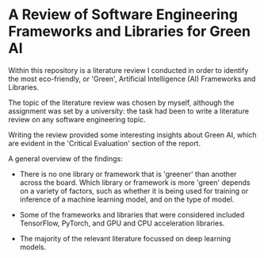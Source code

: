 # A Review of Software Engineering Frameworks and Libraries for Green AI

Within this repository is a literature review I conducted in order to identify the most eco-friendly, or 'Green', Artificial Intelligence (AI) Frameworks and Libraries. 

The topic of the literature review was chosen by myself, although the assignment was set by a university: the task had been to write a literature review on any software engineering topic.

Writing the review provided some interesting insights about Green AI, which are evident in the 'Critical Evaluation' section of the report. 

A general overview of the findings: 

* There is no one library or framework that is 'greener' than another across the board. Which library or framework is more 'green' depends on a variety of factors, such as whether it is being used for training or inference of a machine learning model, and on the type of model. 

* Some of the frameworks and libraries that were considered included TensorFlow, PyTorch, and GPU and CPU acceleration libraries. 

* The majority of the relevant literature focussed on deep learning models.
  
